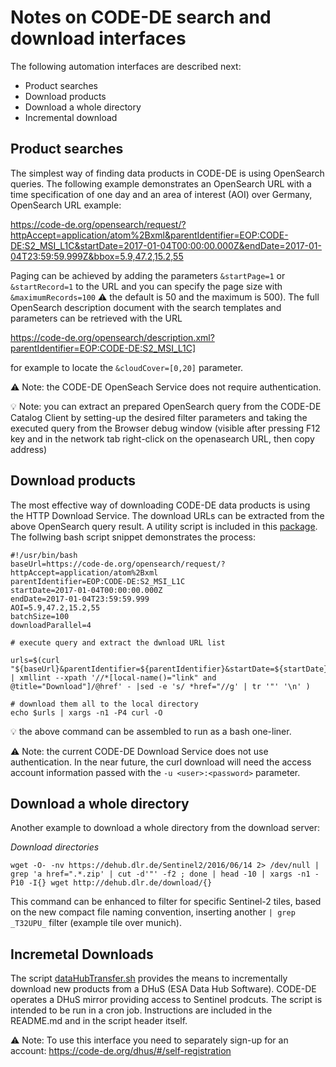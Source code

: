 # Notes on CODE-DE search and download interfaces

The following automation interfaces are described next:
* Product searches
* Download products
* Download a whole directory
* Incremental download

## Product searches

The simplest way of finding data products in CODE-DE is using OpenSearch queries. 
The following example demonstrates an OpenSearch URL with a time specification of one day and an 
area of interest (AOI) over Germany, OpenSearch URL example:

  https://code-de.org/opensearch/request/?httpAccept=application/atom%2Bxml&parentIdentifier=EOP:CODE-DE:S2_MSI_L1C&startDate=2017-01-04T00:00:00.000Z&endDate=2017-01-04T23:59:59.999Z&bbox=5.9,47.2,15.2,55

Paging can be achieved by adding the parameters ```&startPage=1``` or ```&startRecord=1``` to the URL 
and you can specify the page size with ```&maximumRecords=100``` :warning: the default is 50 and the maximum is 500). 
The full OpenSearch description document with the search templates and parameters can be retrieved with 
the URL 

  https://code-de.org/opensearch/description.xml?parentIdentifier=EOP:CODE-DE:S2_MSI_L1C]

for example to locate the ```&cloudCover=[0,20]``` parameter.

:warning: Note: the CODE-DE OpenSeach Service does not require authentication.

:bulb: Note: you can extract an prepared OpenSearch query from the CODE-DE Catalog Client by setting-up 
the desired filter parameters and taking the executed query from the Browser debug window (visible after 
pressing F12 key and in the network tab right-click on the openasearch URL, then copy address)


## Download products

The most effective way of downloading CODE-DE data products is using the HTTP Download Service. 
The download URLs can be extracted from the above OpenSearch query result. A utility script is included in this 
[package](https://github.com/dlr-eoc/code-de-tools/blob/master/bin/code-de-query-download.sh).
The follwing bash script snippet demonstrates the process:
```
#!/usr/bin/bash
baseUrl=https://code-de.org/opensearch/request/?httpAccept=application/atom%2Bxml
parentIdentifier=EOP:CODE-DE:S2_MSI_L1C
startDate=2017-01-04T00:00:00.000Z
endDate=2017-01-04T23:59:59.999
AOI=5.9,47.2,15.2,55
batchSize=100
downloadParallel=4

# execute query and extract the dwnload URL list

urls=$(curl "${baseUrl}&parentIdentifier=${parentIdentifier}&startDate=${startDate}&endDate=${endDate}&bbox=${AOI}&maximumRecords=${batchSize}" | xmllint --xpath '//*[local-name()="link" and @title="Download"]/@href' - |sed -e 's/ *href="//g' | tr '"' '\n' )
 
# download them all to the local directory
echo $urls | xargs -n1 -P4 curl -O
```

:bulb: the above command can be assembled to run as a bash one-liner.

:warning: Note: the current CODE-DE Download Service does not use authentication. In the near future, 
the curl download will need the access account information passed with the ```-u <user>:<password>``` parameter.


## Download a whole directory

Another example to download a whole directory from the download server:

_Download directories_
```
wget -O- -nv https://dehub.dlr.de/Sentinel2/2016/06/14 2> /dev/null | grep 'a href=".*.zip' | cut -d'"' -f2 ; done | head -10 | xargs -n1 -P10 -I{} wget http://dehub.dlr.de/download/{}
```
This command can be enhanced to filter for specific Sentinel-2 tiles, based on the new compact file naming convention, 
inserting another ```| grep _T32UPU_``` filter (example tile over munich).


## Incremetal Downloads

The script [dataHubTransfer.sh](https://github.com/dlr-eoc/code-de-tools/blob/master/bin/dataHubTransfer.sh) 
provides the means to incrementally download new products from a DHuS (ESA Data Hub Software). CODE-DE operates a DHuS 
mirror providing access to Sentinel prodcuts. The script is intended to be run in a cron job. 
Instructions are included in the README.md and in the script header itself.

:warning: Note: To use this interface you need to separately sign-up for an account: https://code-de.org/dhus/#/self-registration

